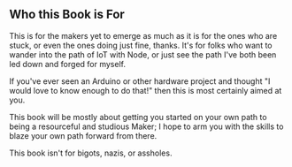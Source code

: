 ## Who this Book is For

This is for the makers yet to emerge as much as it is for the ones who are stuck, or even the ones doing just fine, thanks. It's for folks who want to wander into the path of IoT with Node, or just see the path I've both been led down and forged for myself.

If you've ever seen an Arduino or other hardware project and thought "I would love to know enough to do that!" then this is most certainly aimed at you.

This book will be mostly about getting you started on your own path to being a resourceful and studious Maker; I hope to arm you with the skills to blaze your own path forward from there.

This book isn't for bigots, nazis, or assholes.

